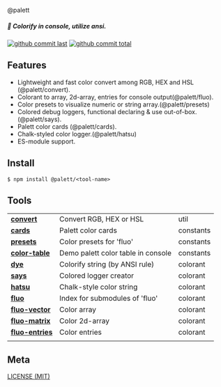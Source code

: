 @palett

##### :dart: Colorify in console, utilize ansi.

[![github commit last][badge-github-last-commit]][url-github]
[![github commit total][badge-github-commit-count]][url-github]

[//]: <> (Shields)
[badge-github-last-commit]: https://flat.badgen.net/github/last-commit/hoyeungw/palett
[badge-github-commit-count]: https://flat.badgen.net/github/commits/hoyeungw/palett

[//]: <> (Link)
[url-github]: https://github.com/hoyeungw/palett

## Features

- Lightweight and fast color convert among RGB, HEX and HSL (@palett/convert).
- Colorant to array, 2d-array, entries for console output(@palett/fluo).
- Color presets to visualize numeric or string array.(@palett/presets)
- Colored debug loggers, functional declaring & use out-of-box. (@palett/says).
- Palett color cards (@palett/cards).
- Chalk-styled color logger.(@palett/hatsu)
- ES-module support.

## Install

```console
$ npm install @palett/<tool-name>
```

## Tools

|                                              |                                    |            |
| -------------------------------------------- | ---------------------------------- | ---------- |
| [**convert**](packages/convert)              | Convert RGB, HEX or HSL            | util       |
| [**cards**](packages/cards)                  | Palett color cards                 | constants  |
| [**presets**](packages/presets)              | Color presets for 'fluo'           | constants  |
| [**color-table**](packages/color-table)      | Demo palett color table in console | constants  |
| [**dye**](packages/dye)                      | Colorify string (by ANSI rule)     | colorant   |
| [**says**](packages/says)                    | Colored logger creator             | colorant   |
| [**hatsu**](packages/hatsu)                  | Chalk-style color string           | colorant   |
| [**fluo**](packages/fluo)                    | Index for submodules of 'fluo'     | colorant   |
| [**fluo-vector**](packages/fluo-vector)      | Color array                        | colorant   |
| [**fluo-matrix**](packages/fluo-matrix)      | Color 2d-array                     | colorant   |
| [**fluo-entries**](packages/fluo-entries)    | Color entries                      | colorant   |
|                                              |                                    |            |

## Meta
[LICENSE (MIT)](LICENSE)
